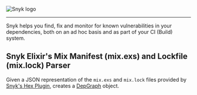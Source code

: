 ![Snyk logo](https://snyk.io/style/asset/logo/snyk-print.svg)

---

Snyk helps you find, fix and monitor for known vulnerabilities in your dependencies, both on an ad hoc basis and as part of your CI (Build) system.

## Snyk Elixir's Mix Manifest (mix.exs) and Lockfile (mix.lock) Parser
Given a JSON representation of the `mix.exs` and `mix.lock` files provided by [Snyk's Hex Plugin](https://github.com/snyk/snyk-hex-plugin), creates a [DepGraph](https://github.com/snyk/dep-graph) object. 
